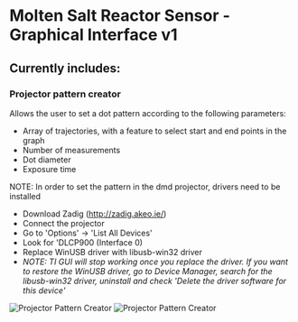 # Molten Salt Reactor Sensor - Graphical Interface v1

## Currently includes:

### Projector pattern creator

Allows the user to set a dot pattern according to the following parameters:

- Array of trajectories, with a feature to select start and end points in the graph
- Number of measurements
- Dot diameter
- Exposure time

NOTE: In order to set the pattern in the dmd projector, drivers need to be installed

- Download Zadig (http://zadig.akeo.ie/)
- Connect the projector
- Go to 'Options' -> 'List All Devices'
- Look for 'DLCP900 (Interface 0)
- Replace WinUSB driver with libusb-win32 driver
- _NOTE: TI GUI will stop working once you replace the driver. If you want to restore the WinUSB driver, go to Device Manager, search for the libusb-win32 driver, uninstall and check 'Delete the driver software for this device'_

![Projector Pattern Creator](https://github.com/byutemplab/msr-sensor/blob/main/msr-sensor-gui/src/screenshots/Screenshot_1.png/Screenshot_1.png?raw=true)
![Projector Pattern Creator](https://github.com/byutemplab/msr-sensor/blob/main/msr-sensor-gui/src/screenshots/Screenshot_1.png/Screenshot_2.png?raw=true)
